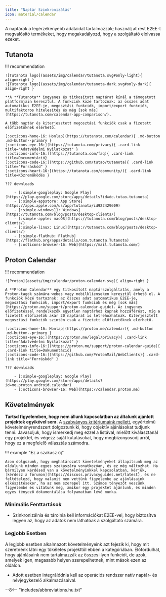 ```yaml
---
title: "Naptár Szinkronizálás"
icon: material/calendar
---
```


A naptárak a legérzékenyebb adataidat tartalmazzák; használj at rest E2EE-t megvalósító termékeket, hogy megakadályozd, hogy a szolgáltató elolvassa ezeket.

## Tutanota

!!! recommendation

    ![Tutanota logo](assets/img/calendar/tutanota.svg#only-light){ align=right }
    ![Tutanota logo](assets/img/calendar/tutanota-dark.svg#only-dark){ align=right }
    
    **A **Tutanota** ingyenes és titkosított naptárat kínál a támogatott platformjain keresztül. A funkciók közé tartoznak: az összes adat automatikus E2EE-je, megosztási funkciók, import/export funkciók, multifaktoros hitelesítés és még [sok más](https://tutanota.com/calendar-app-comparison/).
    
    A több naptár és kiterjesztett megosztási funkciók csak a fizetett előfizetőknek elérhető.
    
    [:octicons-home-16: Honlap](https://tutanota.com/calendar){ .md-button .md-button--primary }
    [:octicons-eye-16:](https://tutanota.com/privacy){ .card-link title="Adatvédelmi Nyilatkozat" }
    [:octicons-info-16:](https://tutanota.com/faq){ .card-link title=Documentáció}
    [:octicons-code-16:](https://github.com/tutao/tutanota){ .card-link title="Forráskód" }
    [:octicons-heart-16:](https://tutanota.com/community/){ .card-link title=Közreműködés }
    
    ??? downloads
    
        - [:simple-googleplay: Google Play](https://play.google.com/store/apps/details?id=de.tutao.tutanota)
        - [:simple-appstore: App Store](https://apps.apple.com/us/app/tutanota/id922429609)
        - [:simple-windows11: Windows](https://tutanota.com/blog/posts/desktop-clients/)
        - [:simple-apple: macOS](https://tutanota.com/blog/posts/desktop-clients/)
        - [:simple-linux: Linux](https://tutanota.com/blog/posts/desktop-clients/)
        - [:simple-flathub: Flathub](https://flathub.org/apps/details/com.tutanota.Tutanota)
        - [:octicons-browser-16: Web](https://mail.tutanota.com/)

## Proton Calendar

!!! recommendation

    ![Proton](assets/img/calendar/proton-calendar.svg){ align=right }
    
    A **Proton Calendar** egy titkosított naptárszolgáltatás, amely a Proton-tagok számára webes vagy mobilklienseken keresztül érhető el. A funkciók közé tartoznak: az összes adat automatikus E2EE-je, megosztási funkciók, import/export funkciók és még [sok más](https://proton.me/support/proton-calendar-guide). Az ingyenes előfizetéssel rendelkezők egyetlen naptárhoz kapnak hozzáférést, míg a fizetett előfizetők akár 20 naptárat is létrehozhatnak. Kiterjesztett megosztási funkciók szintén csak a fizetett előfizetőknek elérhető.
    
    [:octicons-home-16: Honlap](https://proton.me/calendar){ .md-button .md-button--primary }
    [:octicons-eye-16:](https://proton.me/legal/privacy){ .card-link title="Adatvédelmi Nyilatkozat" }
    [:octicons-info-16:](https://proton.me/support/proton-calendar-guide){ .card-link title=Dokumentáció}
    [:octicons-code-16:](https://github.com/ProtonMail/WebClients){ .card-link title="Forráskód" }
    
    ??? downloads
    
        - [:simple-googleplay: Google Play](https://play.google.com/store/apps/details?id=me.proton.android.calendar)
        - [:octicons-browser-16: Web](https://calendar.proton.me)

## Követelmények

**Tartsd figyelemben, hogy nem állunk kapcsolatban az általunk ajánlott projektek egyikével sem.** A [szabványos kritériumaink mellett](about/criteria.md), egyértelmű követelményrendszert dolgoztunk ki, hogy objektív ajánlásokat tudjunk tenni. Javasoljuk, hogy ismerkedj meg ezzel a listával, mielőtt kiválasztanál egy projektet, és végezz saját kutatásokat, hogy megbizonyosodj arról, hogy ez a megfelelő választás számodra.

!!! example "Ez a szakasz új"

    Azon dolgozunk, hogy meghatározott követelményeket állapítsunk meg az oldalunk minden egyes szakaszára vonatkozóan, és ez még változhat. Ha bármilyen kérdésed van a követelményinkkel kapcsolatban, kérjük, [kérdezz a fórumon](https://discuss.privacyguides.net/latest), és ne feltételezd, hogy valamit nem vettünk figyelembe az ajánlásaink elkészítésekor, ha az nem szerepel itt. Számos tényezőt veszünk figyelembe és vitatunk meg, amikor egy projektet ajánlunk, és minden egyes tényező dokumentálása folyamatban lévő munka.

### Minimális Fenttartások

- Szinkronizálnia és tárolnia kell információkat E2EE-vel, hogy biztosítva legyen az, hogy az adatok nem láthatóak a szolgáltató számára.

### Legjobb Esetben

A legjobb esetben alkalmazott követelményeink azt fejezik ki, hogy mit szeretnénk látni egy tökéletes projekttől ebben a kategóriában. Előfordulhat, hogy ajánlásaink nem tartalmazzák az összes ilyen funkciót, de azok, amelyek igen, magasabb helyen szerepelhetnek, mint mások ezen az oldalon.

- Adott esetben integrálódnia kell az operációs rendszer natív naptár- és névjegykezelő alkalmazásaival.

--8<-- "includes/abbreviations.hu.txt"
